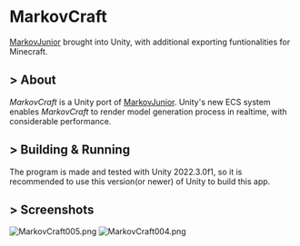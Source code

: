 # MarkovCraft
[MarkovJunior](https://github.com/mxgmn/MarkovJunior) brought into Unity, with additional exporting funtionalities for Minecraft.

## > About
*MarkovCraft* is a Unity port of [MarkovJunior](https://github.com/mxgmn/MarkovJunior). Unity's new ECS system enables *MarkovCraft* to render model generation process in realtime, with considerable performance.

## > Building & Running
The program is made and tested with Unity 2022.3.0f1, so it is recommended to use this version(or newer) of Unity to build this app.

## > Screenshots
![MarkovCraft005.png](https://s2.loli.net/2023/05/09/74Fb6fSqEJdmZp3.png)
![MarkovCraft004.png](https://s2.loli.net/2023/04/21/nNByJIbjTvhmzQL.png)